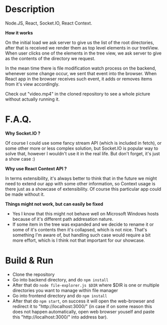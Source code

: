 # Description

Node.JS, React, Socket.IO, React Context.

**How it works**

On the initial load we ask server to give us the list of the root directories, after that is received we render them as top level elements in our treeView. When user clicks one of the elements in the tree view, we ask server to give as the contents of the directory we request.

In the mean time there is file modification watch process on the backend, whenever some change occur, we sent that event into the browser. When React app in the browser receives such event, it adds or removes items from it's view accordingly.

Check out "video.mp4" in the cloned repository to see a whole picture without actually running it.

# F.A.Q.

**Why Socket.IO ?**

Of course I could use some fancy stream API (which is included in fetch), or some other more or less complex solution, but Socket.IO is popular way to solve that, however I wouldn't use it in the real life. But don't forget, it's just a show case :)

**Why use React Context API ?**

In terms extensibility, it's always better to think that in the future we might need to extend our app with some other information, so Context usage is there just as a showcase of extensibility. Of course this particular app could be made without it.

**Things might not work, but can easily be fixed**

- Yes I know that this might not behave well on Microsoft Windows hosts because of it's different path addresation nature.
- If some item in the tree was expanded and we decide to rename it or some of it's contents then it's collapsed, which is not nice. That's something I'm aware of, but handling such case would require a bit more effort, which is I think not that important for our showcase.


# Build & Run

- Clone the repository
- Go into backend directory, and do ```npm install```
- After that do ```node file-explorer.js $DIR``` where $DIR is one or multiple directories you want to manage within file manager
- Go into frontend directory and do ```npm install```
- After that do ```npm start```, on success it will open the web-browser and redirect it to "http://localhost:3000/" (in case if on some reason this does not happen automatically, open web browser youself and paste this "http://localhost:3000/" into address bar).
